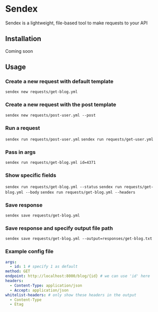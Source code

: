 # Sendex

Sendex is a lightweight, file-based tool to make requests to your API

## Installation

Coming soon

## Usage

### Create a new request with default template

`sendex new requests/get-blog.yml`

### Create a new request with the post template

`sendex new requests/post-user.yml --post`

### Run a request

`sendex run requests/post-user.yml`
`sendex run requests/get-user.yml`

### Pass in args

`sendex run requests/get-blog.yml id=4371`

### Show specific fields

`sendex run requests/get-blog.yml --status`
`sendex run requests/get-blog.yml --body`
`sendex run requests/get-blog.yml --headers`

### Save response

`sendex save requests/get-blog.yml`

### Save response and specify output file path

`sendex save requests/get-blog.yml --output=responses/get-blog.txt`

### Example config file

```yaml
args:
  - id: 1 # specify 1 as default
method: GET
endpoint: http://localhost:8000/blog/{id} # we can use 'id' here
headers:
  - Content-Type: application/json
  - Accept: application/json
whitelist-headers: # only show these headers in the output
  - Content-Type
  - Etag
```
